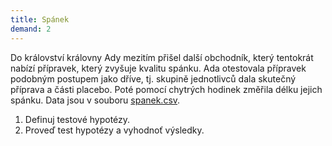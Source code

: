 ```yaml
---
title: Spánek
demand: 2
---
```


Do království královny Ady mezitím přišel další obchodník, který tentokrát nabízí přípravek, který zvyšuje kvalitu spánku. Ada otestovala přípravek podobným postupem jako dříve, tj. skupině jednotlivců dala skutečný příprava a části placebo. Poté pomocí chytrých hodinek změřila délku jejich spánku. Data jsou v souboru [spanek.csv](assets/spanek.csv).

1. Definuj testové hypotézy.
1. Proveď test hypotézy a vyhodnoť výsledky.